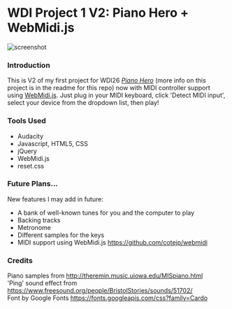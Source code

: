 # WDI Project 1 V2: Piano Hero + WebMidi.js

![screenshot](https://user-images.githubusercontent.com/25905279/27910048-54d3ad66-624b-11e7-8231-9ec8d19f1469.png)


### Introduction

This is V2 of my first project for WDI26 [*Piano Hero*](https://github.com/eadpearce/wdi-project-1) (more info on this project is in the readme for this repo) now with MIDI controller support using [WebMidi.js](https://github.com/cotejp/webmidi). Just plug in your MIDI keyboard, click 'Detect MIDI input', select your device from the dropdown list, then play! 

### Tools Used
* Audacity
* Javascript, HTML5, CSS
* jQuery
* WebMidi.js 
* reset.css


### Future Plans...
New features I may add in future: 

* A bank of well-known tunes for you and the computer to play
* Backing tracks
* Metronome 
* Different samples for the keys
* MIDI support using WebMidi.js <https://github.com/cotejp/webmidi>


### Credits
Piano samples from <http://theremin.music.uiowa.edu/MISpiano.html>  
'Ping' sound effect from <https://www.freesound.org/people/BristolStories/sounds/51702/>  
Font by Google Fonts <https://fonts.googleapis.com/css?family=Cardo>
